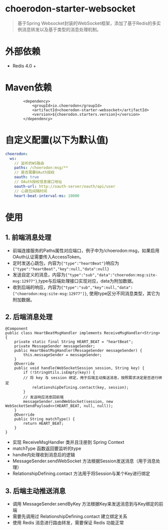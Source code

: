 # choerodon-starter-websocket
> 基于Spring Websocket封装的WebSocket框架，添加了基于Redis的多实例消息转发以及基于类型的消息处理机制。
# 外部依赖
* Redis 4.0 +
# Maven依赖
```
        <dependency>
            <groupId>io.choerodon</groupId>
            <artifactId>choerodon-starter-websocket</artifactId>
            <version>${choerodon.starters.version}</version>
        </dependency>
```
# 自定义配置(以下为默认值)
```yaml
choerodon:
  ws:
    // 监听的WS路由
    paths: /choerodon:msg/**
    // 是否需要OAuth授权
    oauth: true
    // OAuth授权信息接口地址
    oauth-url: http://oauth-server/oauth/api/user
    // 心跳包间隔时间
    heart-beat-interval-ms: 10000
```
# 使用
## 1. 前端消息处理
* 前端连接服务的Paths属性对应端口，例子中为/choerodon:msg，如果启用OAuth认证需要传入AccessToken。
* 定时发送心跳包，内容为`{"type":"heartBeat"}`响应为`{"type":"heartBeat","key":null,"data":null}`
* 发送自定义的消息，内容为`{"type":"sub","data":"choerodon:msg:site-msg:12977"}`,type与后端处理接口实现对应，data为附加数据。
* 收到后端的响应，内容为`{"type":"sub","key":null,"data":["choerodon:msg:site-msg:12977"]}`, 使用type区分不同消息类型，其它为附加数据。
## 2. 后端消息处理
```
@Component
public class HeartBeatMsgHandler implements ReceiveMsgHandler<String> {
    private static final String HEART_BEAT = "heartBeat";
    private MessageSender messageSender;
    public HeartBeatMsgHandler(MessageSender messageSender) {
        this.messageSender = messageSender;
    }
    @Override
    public void handle(WebSocketSession session, String key) {
        if (!StringUtils.isEmpty(key)) {
        // 将 key 与 session 绑定，用于后端主动推送消息，按照需求决定是否进行绑定
            relationshipDefining.contact(key, session);
        }
        // 发送响应消息回前端
        messageSender.sendWebSocket(session, new WebSocketSendPayload<>(HEART_BEAT, null, null));
    }
    @Override
    public String matchType() {
        return HEART_BEAT;
    }
}
```
* 实现 ReceiveMsgHandler 类并且注册到 Spring Context
* matchType 函数返回要监听的type
* handle内处理收到消息后的逻辑
* MessageSender.sendWebSocket 方法根据Session发送消息（用于消息处理）
* RelationshipDefining.contact 方法用于将Session与某个Key进行绑定

## 3. 后端主动推送消息
* 调用 MessageSender.sendByKey 方法根据Key来发送消息到与Key绑定的前端
* 需要先调用过 RelationshipDefining.contact 建立绑定关系
* 使用 Redis 消息进行路由转发，需要保证 Redis 功能正常